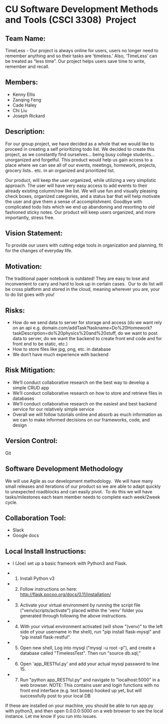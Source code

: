 # CU Software Development Methods and Tools (CSCI 3308)  Project 

## Team Name: 
TimeLess - Our project is always online for users, users no longer need to remember anything and so their tasks are ‘timeless.’ Also, ‘TimeLess’ can be treated as “less time”. Our project helps users save time to write, remember and recall.

## Members:
- Kenny Ellis
- Zanqing Feng
- Cade Haley
- Chi Liu
- Joseph Rickard

## Description:
For our group project, we have decided as a whole that we would like to proceed in creating a self prioritizing todo list. We decided to create this project, as we constantly find ourselves... being busy college students… unorganized and forgetful. This product would help us gain access to a place where we can see all of our events, meetings, homework, projects, grocery lists.. etc. in an organized and prioritized list.

Our product, will keep the user organized, while utilizing a very simplistic approach. The user will have very easy access to add events to their already existing column/row like list. We will use fun and visually pleasing check boxes, organized categories, and a status bar that will help motivate the user and give them a sense of accomplishment. Goodbye with complicated todo lists which we end up abandoning and resorting to old fashioned sticky notes. Our product will keep users organized, and more importantly, stress free.

## Vision Statement:
To provide our users with cutting edge tools in organization and planning, fit for the changes of everyday life. 

## Motivation:
The traditional paper notebook is outdated! They are easy to lose and inconvenient to carry and hard to look up in certain cases.  Our to do list will be cross platform and stored in the cloud, meaning wherever you are, your to do list goes with you!  

## Risks:
- How do we send data to server for storage and access (do we want rely on an api e.g. domain.com/addTask?taskname=Do%20Homework?taskDescription=do%20physics%20and%20stuff, do we want to post data to server, do we want the backend to create front end code and for front end to be static, etc.)
- How to store files like jpg, png, etc. in database
- We don’t have much experience with backend

## Risk Mitigation:
- We’ll conduct collaborative research on the best way to develop a simple CRUD app
- We’ll conduct collaborative research on how to store and retrieve files in databases 
- We’ll conduct collaborative research on the easiest and best backend service for our relatively simple service
- Overall we will follow tutorials online and absorb as much information as we can to make informed decisions on our frameworks, code, and design

## Version Control:
Git

## Software Development Methodology
We will use Agile as our development methodology.  We will have many small releases and iterations of our product so we are able to adapt quickly to unexpected roadblocks and can easily pivot.  To do this we will have tasks/milestones each team member needs to complete each week/2week cycle.   

## Collaboration Tool:
- Slack
- Google docs

## Local Install Instructions:
- I (Joe) set up a basic frameork with Python3 and Flask. 

- 1) Install Python v3
- 2) Follow instructions on here: http://flask.pocoo.org/docs/0.11/installation/
- 3) Activate your virtual environment by running the script file ("venv/scripts/activate") placed within the 'venv' folder you generated through following the above instructions.
- 4) With your virtual environment activated (will show "(venv)" to the left side of your username in the shell), run "pip install flask-mysql" and "pip install flask-restful". 
- 5) Open new shell, Log into mysql ("mysql -u root -p"), and create a database called "TimelessTest". Then run "source db.sql;"
- 6) Open 'app_RESTful.py' and add your actual mysql password to line 15.
- 7) Run "python app_RESTful.py" and navigate to "localhost:5000" in a web browser. NOTE: This contains user and login functions with no front end interface (e.g. text boxes) hooked up yet, but will successfully post to your local DB


If these are installed on your machine, you should be able to run app.py with python3, and then open 0.0.0.0:5000 on a web browser to see the local instance. Let me know if you run into issues.
